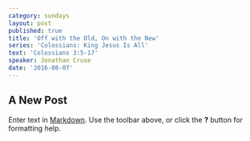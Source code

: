 ```yaml
---
category: sundays
layout: post
published: true
title: 'Off with the Old, On with the New'
series: 'Colossians: King Jesus Is All'
text: 'Colossians 3:5-17'
speaker: Jonathan Cruse
date: '2016-08-07'
---
```

## A New Post

Enter text in [Markdown](http://daringfireball.net/projects/markdown/). Use the toolbar above, or click the **?** button for formatting help.
